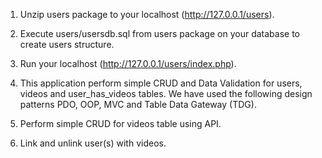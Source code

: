 1. Unzip users package to your localhost (http://127.0.0.1/users).

2. Execute users/usersdb.sql from users package on your database to create users structure. 

3. Run your localhost (http://127.0.0.1/users/index.php). 

4. This application perform simple CRUD and Data Validation for users, videos and user_has_videos tables.
We have used the following design patterns PDO, OOP, MVC and Table Data Gateway (TDG).

5. Perform simple CRUD for videos table using API.

6. Link and unlink user(s) with videos. 
